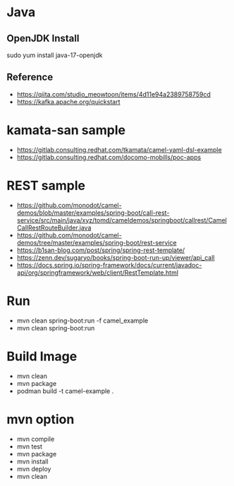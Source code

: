 # Java
## OpenJDK Install
sudo yum install java-17-openjdk
## Reference
* https://qiita.com/studio_meowtoon/items/4d11e94a2389758759cd
* https://kafka.apache.org/quickstart

# kamata-san sample
* https://gitlab.consulting.redhat.com/tkamata/camel-yaml-dsl-example
* https://gitlab.consulting.redhat.com/docomo-mobills/poc-apps

# REST sample
* https://github.com/monodot/camel-demos/blob/master/examples/spring-boot/call-rest-service/src/main/java/xyz/tomd/cameldemos/springboot/callrest/CamelCallRestRouteBuilder.java
* https://github.com/monodot/camel-demos/tree/master/examples/spring-boot/rest-service
* https://b1san-blog.com/post/spring/spring-rest-template/
* https://zenn.dev/sugaryo/books/spring-boot-run-up/viewer/api_call
* https://docs.spring.io/spring-framework/docs/current/javadoc-api/org/springframework/web/client/RestTemplate.html

# Run
* mvn clean spring-boot:run -f camel_example
* mvn clean spring-boot:run

# Build Image
* mvn clean
* mvn package
* podman build -t camel-example .

# mvn option 
* mvn compile
* mvn test
* mvn package
* mvn install
* mvn deploy
* mvn clean